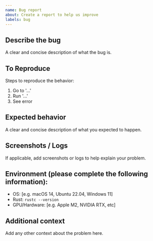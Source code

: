 ```yaml
---
name: Bug report
about: Create a report to help us improve
labels: bug
---
```


## Describe the bug
A clear and concise description of what the bug is.

## To Reproduce
Steps to reproduce the behavior:
1. Go to '...'
2. Run '...'
3. See error

## Expected behavior
A clear and concise description of what you expected to happen.

## Screenshots / Logs
If applicable, add screenshots or logs to help explain your problem.

## Environment (please complete the following information):
- OS: [e.g. macOS 14, Ubuntu 22.04, Windows 11]
- Rust: `rustc --version`
- GPU/Hardware: [e.g. Apple M2, NVIDIA RTX, etc]

## Additional context
Add any other context about the problem here.
